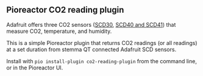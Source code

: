 ## Pioreactor CO2 reading plugin

Adafruit offers three CO2 sensors ([SCD30](https://www.adafruit.com/product/4867), [SCD40 and SCD41](https://learn.adafruit.com/adafruit-scd-40-and-scd-41)) that measure CO2, temperature, and humidity.

This is a simple Pioreactor plugin that returns CO2 readings (or all readings) at a set duration from stemma QT connected Adafruit SCD sensors.

Install with `pio install-plugin co2-reading-plugin` from the command line, or in the Pioreactor UI.
